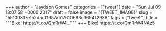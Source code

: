 
+++
author = "Jaydson Gomes"
categories = ["tweet"]
date = "Sun Jul 09 18:07:58 +0000 2017"
draft = false
image = "{TWEET_IMAGE}"
slug = "55100317e152d5c11657ab17610693c3694f2938"
tags = ["tweet"]
title = """Bike! https://t.co/QmRrW4..."""
+++
Bike! https://t.co/QmRrW4NAz5
